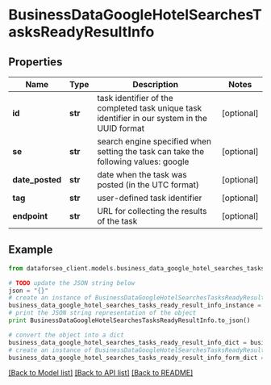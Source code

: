 # BusinessDataGoogleHotelSearchesTasksReadyResultInfo


## Properties

Name | Type | Description | Notes
------------ | ------------- | ------------- | -------------
**id** | **str** | task identifier of the completed task unique task identifier in our system in the UUID format | [optional] 
**se** | **str** | search engine specified when setting the task can take the following values: google | [optional] 
**date_posted** | **str** | date when the task was posted (in the UTC format) | [optional] 
**tag** | **str** | user-defined task identifier | [optional] 
**endpoint** | **str** | URL for collecting the results of the task | [optional] 

## Example

```python
from dataforseo_client.models.business_data_google_hotel_searches_tasks_ready_result_info import BusinessDataGoogleHotelSearchesTasksReadyResultInfo

# TODO update the JSON string below
json = "{}"
# create an instance of BusinessDataGoogleHotelSearchesTasksReadyResultInfo from a JSON string
business_data_google_hotel_searches_tasks_ready_result_info_instance = BusinessDataGoogleHotelSearchesTasksReadyResultInfo.from_json(json)
# print the JSON string representation of the object
print BusinessDataGoogleHotelSearchesTasksReadyResultInfo.to_json()

# convert the object into a dict
business_data_google_hotel_searches_tasks_ready_result_info_dict = business_data_google_hotel_searches_tasks_ready_result_info_instance.to_dict()
# create an instance of BusinessDataGoogleHotelSearchesTasksReadyResultInfo from a dict
business_data_google_hotel_searches_tasks_ready_result_info_form_dict = business_data_google_hotel_searches_tasks_ready_result_info.from_dict(business_data_google_hotel_searches_tasks_ready_result_info_dict)
```
[[Back to Model list]](../README.md#documentation-for-models) [[Back to API list]](../README.md#documentation-for-api-endpoints) [[Back to README]](../README.md)



